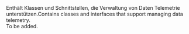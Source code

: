 <Namespace Name="Microsoft.ApplicationInsights.Channel">
  <Docs>
    <summary><span data-ttu-id="49c25-101">Enthält Klassen und Schnittstellen, die Verwaltung von Daten Telemetrie unterstützen.</span><span class="sxs-lookup"><span data-stu-id="49c25-101">Contains classes and interfaces that support managing data telemetry.</span></span></summary> 
    <remarks>To be added.</remarks>
  </Docs>
</Namespace>
